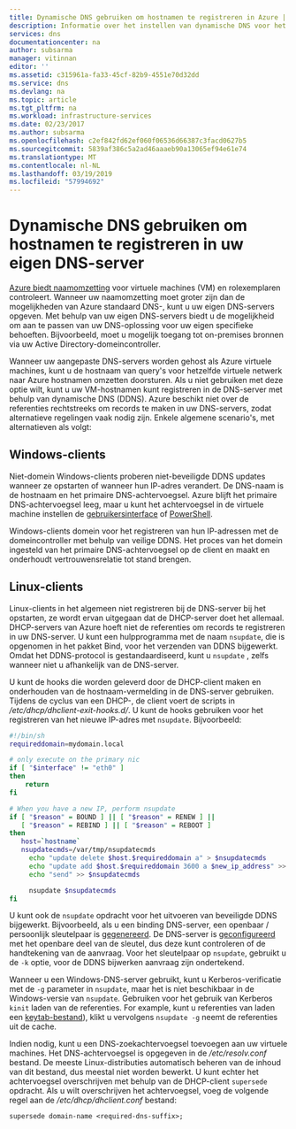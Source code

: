 ```yaml
---
title: Dynamische DNS gebruiken om hostnamen te registreren in Azure | Microsoft Docs
description: Informatie over het instellen van dynamische DNS voor het registreren van hostnamen in uw eigen DNS-servers.
services: dns
documentationcenter: na
author: subsarma
manager: vitinnan
editor: ''
ms.assetid: c315961a-fa33-45cf-82b9-4551e70d32dd
ms.service: dns
ms.devlang: na
ms.topic: article
ms.tgt_pltfrm: na
ms.workload: infrastructure-services
ms.date: 02/23/2017
ms.author: subsarma
ms.openlocfilehash: c2ef842fd62ef060f06536d66387c3facd0627b5
ms.sourcegitcommit: 5839af386c5a2ad46aaaeb90a13065ef94e61e74
ms.translationtype: MT
ms.contentlocale: nl-NL
ms.lasthandoff: 03/19/2019
ms.locfileid: "57994692"
---
```

# <a name="use-dynamic-dns-to-register-hostnames-in-your-own-dns-server"></a>Dynamische DNS gebruiken om hostnamen te registreren in uw eigen DNS-server

[Azure biedt naamomzetting](virtual-networks-name-resolution-for-vms-and-role-instances.md) voor virtuele machines (VM) en rolexemplaren controleert. Wanneer uw naamomzetting moet groter zijn dan de mogelijkheden van Azure standaard DNS-, kunt u uw eigen DNS-servers opgeven. Met behulp van uw eigen DNS-servers biedt u de mogelijkheid om aan te passen van uw DNS-oplossing voor uw eigen specifieke behoeften. Bijvoorbeeld, moet u mogelijk toegang tot on-premises bronnen via uw Active Directory-domeincontroller.

Wanneer uw aangepaste DNS-servers worden gehost als Azure virtuele machines, kunt u de hostnaam van query's voor hetzelfde virtuele netwerk naar Azure hostnamen omzetten doorsturen. Als u niet gebruiken met deze optie wilt, kunt u uw VM-hostnamen kunt registreren in de DNS-server met behulp van dynamische DNS (DDNS). Azure beschikt niet over de referenties rechtstreeks om records te maken in uw DNS-servers, zodat alternatieve regelingen vaak nodig zijn. Enkele algemene scenario's, met alternatieven als volgt:

## <a name="windows-clients"></a>Windows-clients
Niet-domein Windows-clients proberen niet-beveiligde DDNS updates wanneer ze opstarten of wanneer hun IP-adres verandert. De DNS-naam is de hostnaam en het primaire DNS-achtervoegsel. Azure blijft het primaire DNS-achtervoegsel leeg, maar u kunt het achtervoegsel in de virtuele machine instellen de [gebruikersinterface](https://technet.microsoft.com/library/cc794784.aspx) of [PowerShell](/powershell/module/dnsclient/set-dnsclient).

Windows-clients domein voor het registreren van hun IP-adressen met de domeincontroller met behulp van veilige DDNS. Het proces van het domein ingesteld van het primaire DNS-achtervoegsel op de client en maakt en onderhoudt vertrouwensrelatie tot stand brengen.

## <a name="linux-clients"></a>Linux-clients
Linux-clients in het algemeen niet registreren bij de DNS-server bij het opstarten, ze wordt ervan uitgegaan dat de DHCP-server doet het allemaal. DHCP-servers van Azure hoeft niet de referenties om records te registreren in uw DNS-server. U kunt een hulpprogramma met de naam `nsupdate`, die is opgenomen in het pakket Bind, voor het verzenden van DDNS bijgewerkt. Omdat het DDNS-protocol is gestandaardiseerd, kunt u `nsupdate` , zelfs wanneer niet u afhankelijk van de DNS-server.

U kunt de hooks die worden geleverd door de DHCP-client maken en onderhouden van de hostnaam-vermelding in de DNS-server gebruiken. Tijdens de cyclus van een DHCP-, de client voert de scripts in */etc/dhcp/dhclient-exit-hooks.d/*. U kunt de hooks gebruiken voor het registreren van het nieuwe IP-adres met `nsupdate`. Bijvoorbeeld:

```bash
#!/bin/sh
requireddomain=mydomain.local

# only execute on the primary nic
if [ "$interface" != "eth0" ]
then
    return
fi

# When you have a new IP, perform nsupdate
if [ "$reason" = BOUND ] || [ "$reason" = RENEW ] ||
   [ "$reason" = REBIND ] || [ "$reason" = REBOOT ]
then
   host=`hostname`
   nsupdatecmds=/var/tmp/nsupdatecmds
     echo "update delete $host.$requireddomain a" > $nsupdatecmds
     echo "update add $host.$requireddomain 3600 a $new_ip_address" >> $nsupdatecmds
     echo "send" >> $nsupdatecmds

     nsupdate $nsupdatecmds
fi
```

U kunt ook de `nsupdate` opdracht voor het uitvoeren van beveiligde DDNS bijgewerkt. Bijvoorbeeld, als u een binding DNS-server, een openbaar / persoonlijk sleutelpaar is [gegenereerd](http://linux.yyz.us/nsupdate/). De DNS-server is [geconfigureerd](http://linux.yyz.us/dns/ddns-server.html) met het openbare deel van de sleutel, dus deze kunt controleren of de handtekening van de aanvraag. Voor het sleutelpaar op `nsupdate`, gebruikt u de `-k` optie, voor de DDNS bijwerken aanvraag zijn ondertekend.

Wanneer u een Windows-DNS-server gebruikt, kunt u Kerberos-verificatie met de `-g` parameter in `nsupdate`, maar het is niet beschikbaar in de Windows-versie van `nsupdate`. Gebruiken voor het gebruik van Kerberos `kinit` laden van de referenties. For example, kunt u referenties van laden een [keytab-bestand](https://www.itadmintools.com/2011/07/creating-kerberos-keytab-files.html)), klikt u vervolgens `nsupdate -g` neemt de referenties uit de cache.

Indien nodig, kunt u een DNS-zoekachtervoegsel toevoegen aan uw virtuele machines. Het DNS-achtervoegsel is opgegeven in de */etc/resolv.conf* bestand. De meeste Linux-distributies automatisch beheren van de inhoud van dit bestand, dus meestal niet worden bewerkt. U kunt echter het achtervoegsel overschrijven met behulp van de DHCP-client `supersede` opdracht. Als u wilt overschrijven het achtervoegsel, voeg de volgende regel aan de */etc/dhcp/dhclient.conf* bestand:

```
supersede domain-name <required-dns-suffix>;
```
